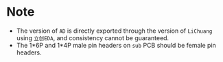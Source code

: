 # Note
* The version of `AD` is directly exported through the version of `LiChuang` using `立创EDA`, and consistency cannot be guaranteed.  
* The 1\*6P and 1\*4P male pin headers on `sub` PCB should be female pin headers.

